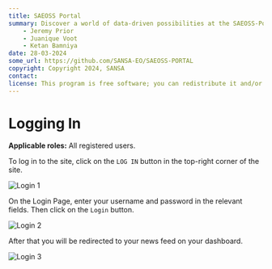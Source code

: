 ```yaml
---
title: SAEOSS Portal
summary: Discover a world of data-driven possibilities at the SAEOSS-Portal, where information converges to empower data sharing and decision-making.
    - Jeremy Prior
    - Juanique Voot
    - Ketan Bamniya
date: 28-03-2024
some_url: https://github.com/SANSA-EO/SAEOSS-PORTAL
copyright: Copyright 2024, SANSA
contact:
license: This program is free software; you can redistribute it and/or modify it under the terms of the GNU Affero General Public License as published by the Free Software Foundation; either version 3 of the License, or (at your option) any later version.
---
```


# Logging In

**Applicable roles:** All registered users.

To log in to the site, click on the `LOG IN` button in the top-right corner of the site.

![Login 1](./img/login-1.png)

On the Login Page, enter your username and password in the relevant fields. Then click on the `Login` button.

![Login 2](./img/login-2.png)

After that you will be redirected to your news feed on your dashboard.

![Login 3](./img/login-3.png)
